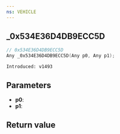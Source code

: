 ```yaml
---
ns: VEHICLE
---
```

## _0x534E36D4DB9ECC5D

```c
// 0x534E36D4DB9ECC5D
Any _0x534E36D4DB9ECC5D(Any p0, Any p1);
```

```
Introduced: v1493
```

## Parameters
* **p0**:
* **p1**:

## Return value
